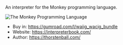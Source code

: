An interpreter for the Monkey programming language.

![The Monkey Programming Language](https://cloud.githubusercontent.com/assets/1013641/22617482/9c60c27c-eb09-11e6-9dfa-b04c7fe498ea.png)

* Buy in: https://gumroad.com/l/waiig_wacig_bundle
* Website: https://interpreterbook.com/
* Author: https://thorstenball.com/
